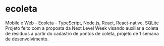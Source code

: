 # ecoleta
Mobile e Web - Ecoleta - TypeScript, Node.js, React, React-native, SQLite
</br>
Projeto feito com a proposta da Next Level Week visando auxiliar a coleta de residuos a partir do cadastro de pontos de coleta, projeto de 1 semana de desenvolvimento.
